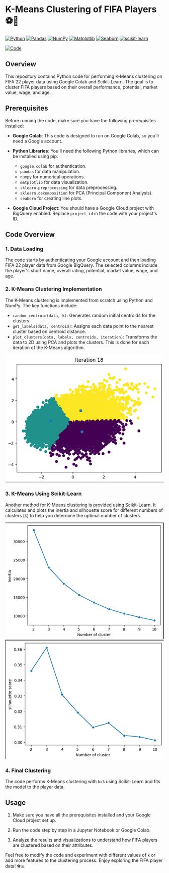 # K-Means Clustering of FIFA Players ⚽🥅

<div align="left">

[![Python](https://img.shields.io/badge/Python-3670A0?style=flat-square&logo=python&logoColor=ffdd54)](https://www.python.org/)
[![Pandas](https://img.shields.io/badge/pandas-%23150458?style=flat-square&logo=pandas&logoColor=white)](https://pandas.pydata.org/)
[![NumPy](https://img.shields.io/badge/NumPy-%23013243?style=flat-square&logo=numpy&logoColor=white)](https://numpy.org/)
[![Matplotlib](https://img.shields.io/badge/Matplotlib-%2300768B?style=flat-square&logo=matplotlib&logoColor=white)](https://matplotlib.org/)
[![Seaborn](https://img.shields.io/badge/Seaborn-%2318BDBB?style=flat-square&logo=seaborn&logoColor=white)](https://seaborn.pydata.org/)
[![scikit-learn](https://img.shields.io/badge/scikit--learn-%23F7931E?style=flat-square&logo=scikit-learn&logoColor=white)](https://scikit-learn.org/)

<a href="https://colab.research.google.com/drive/1TtSZazir1GKaPp7jG_bVY4R6qb5ldP9E">
  <img src="https://colab.research.google.com/assets/colab-badge.svg" alt="Code">
</a>

</div>


## Overview

This repository contains Python code for performing K-Means clustering on FIFA 22 player data using Google Colab and Scikit-Learn. The goal is to cluster FIFA players based on their overall performance, potential, market value, wage, and age.

## Prerequisites

Before running the code, make sure you have the following prerequisites installed:

- **Google Colab**: This code is designed to run on Google Colab, so you'll need a Google account.

- **Python Libraries**: You'll need the following Python libraries, which can be installed using pip:
   - `google.colab` for authentication.
   - `pandas` for data manipulation.
   - `numpy` for numerical operations.
   - `matplotlib` for data visualization.
   - `sklearn.preprocessing` for data preprocessing.
   - `sklearn.decomposition` for PCA (Principal Component Analysis).
   - `seaborn` for creating line plots.
   
- **Google Cloud Project**: You should have a Google Cloud project with BigQuery enabled. Replace `project_id` in the code with your project's ID.

## Code Overview

### 1. Data Loading

The code starts by authenticating your Google account and then loading FIFA 22 player data from Google BigQuery. The selected columns include the player's short name, overall rating, potential, market value, wage, and age.

### 2. K-Means Clustering Implementation

The K-Means clustering is implemented from scratch using Python and NumPy. The key functions include:

- `random_centroid(data, k)`: Generates random initial centroids for the clusters.
- `get_labels(data, centroid)`: Assigns each data point to the nearest cluster based on centroid distance.
- `plot_clusters(data, labels, centroids, iteration)`: Transforms the data to 2D using PCA and plots the clusters. This is done for each iteration of the K-Means algorithm.

![cluster](https://github.com/sagarv2522/fifa-cluster/blob/48afb75b213af56f39c07c0fe116381c9e225729/images/Screenshot%202023-09-01%20193511.png)

### 3. K-Means Using Scikit-Learn

Another method for K-Means clustering is provided using Scikit-Learn. It calculates and plots the inertia and silhouette score for different numbers of clusters (k) to help you determine the optimal number of clusters.

![elbow image](https://github.com/sagarv2522/fifa-cluster/blob/48afb75b213af56f39c07c0fe116381c9e225729/images/Screenshot%202023-09-01%20193606.png)
![sill image](https://github.com/sagarv2522/fifa-cluster/blob/48afb75b213af56f39c07c0fe116381c9e225729/images/Screenshot%202023-09-01%20193630.png)

### 4. Final Clustering

The code performs K-Means clustering with `k=3` using Scikit-Learn and fits the model to the player data.

## Usage

1. Make sure you have all the prerequisites installed and your Google Cloud project set up.

2. Run the code step by step in a Jupyter Notebook or Google Colab.

3. Analyze the results and visualizations to understand how FIFA players are clustered based on their attributes.

Feel free to modify the code and experiment with different values of `k` or add more features to the clustering process. Enjoy exploring the FIFA player data! ⚽📊
